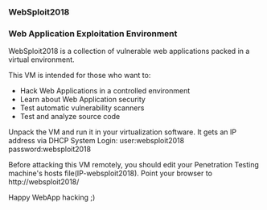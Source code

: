 ### WebSploit2018 ###
### Web Application Exploitation Environment ###

WebSploit2018 is a collection of vulnerable web applications packed in a virtual environment.

This VM is intended for those who want to:

- Hack Web Applications in a controlled environment
- Learn about Web Application security
- Test automatic vulnerability scanners
- Test and analyze source code


Unpack the VM and run it in your virtualization software. It gets an IP address via DHCP 
System Login:
user:websploit2018
password:websploit2018

   
Before attacking this VM remotely, you should edit your Penetration Testing machine's hosts file(IP-websploit2018).
Point your browser to http://websploit2018/
   
    
Happy WebApp hacking ;)